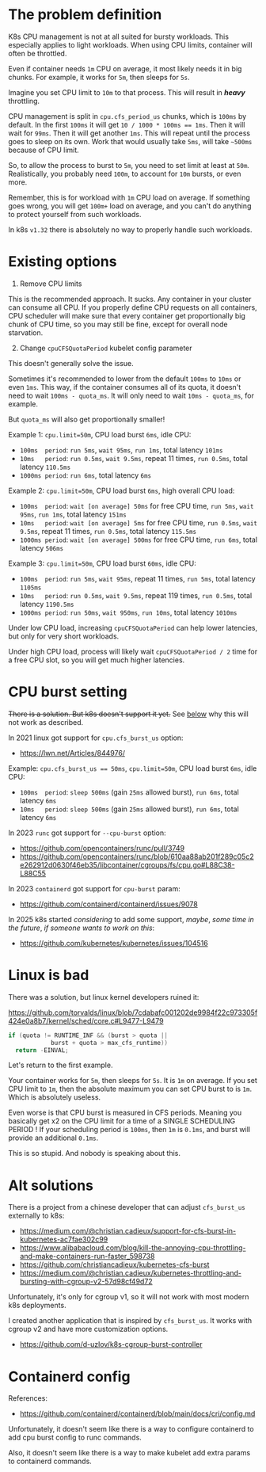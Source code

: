 
# The problem definition

K8s CPU management is not at all suited for bursty workloads.
This especially applies to light workloads.
When using CPU limits, container will often be throttled.

Even if container needs `1m` CPU on average, it most likely needs it in big chunks.
For example, it works for `5m`, then sleeps for `5s`.

Imagine you set CPU limit to `10m` to that process.
This will result in **_heavy_** throttling.

CPU management is split in `cpu.cfs_period_us` chunks, which is `100ms` by default.
In the first `100ms` it will get `10 / 1000 * 100ms == 1ms`.
Then it will wait for `99ms`. Then it will get another `1ms`.
This will repeat until the process goes to sleep on its own.
Work that would usually take `5ms`, will take `~500ms` because of CPU limit.

So, to allow the process to burst to `5m`, you need to set limit at least at `50m`.
Realistically, you probably need `100m`, to account for `10m` bursts, or even more.

Remember, this is for workload with `1m` CPU load on average.
If something goes wrong, you will get `100m+` load on average,
and you can't do anything to protect yourself from such workloads.

In k8s `v1.32` there is absolutely no way to properly handle such workloads.

# Existing options

1. Remove CPU limits

This is the recommended approach.
It sucks.
Any container in your cluster can consume all CPU.
If you properly define CPU requests on all containers,
CPU scheduler will make sure that every container get proportionally big chunk
of CPU time, so you may still be fine, except for overall node starvation.

2. Change `cpuCFSQuotaPeriod` kubelet config parameter

This doesn't generally solve the issue.

Sometimes it's recommended to lower from the default `100ms` to `10ms` or even `1ms`.
This way, if the container consumes all of its quota,
it doesn't need to wait `100ms - quota_ms`. It will only need to wait `10ms - quota_ms`, for example.

But `quota_ms` will also get proportionally smaller!

Example 1:
`cpu.limit=50m`, CPU load burst `6ms`, idle CPU:

- `100ms  period`: `run 5ms`, `wait 95ms`, `run 1ms`, total latency `101ms`
- `10ms   period`: `run 0.5ms`, `wait 9.5ms`, repeat 11 times, `run 0.5ms`, total latency `110.5ms`
- `1000ms period`: `run 6ms`, total latency `6ms`

Example 2:
`cpu.limit=50m`, CPU load burst `6ms`, high overall CPU load:

- `100ms  period`: `wait [on average] 50ms` for free CPU time, `run 5ms`, `wait 95ms`, `run 1ms`, total latency `151ms`
- `10ms   period`: `wait [on average] 5ms` for free CPU time, `run 0.5ms`, `wait 9.5ms`, repeat 11 times, `run 0.5ms`, total latency `115.5ms`
- `1000ms period`: `wait [on average] 500ms` for free CPU time, `run 6ms`, total latency `506ms`

Example 3:
`cpu.limit=50m`, CPU load burst `60ms`, idle CPU:

- `100ms  period`: `run 5ms`, `wait 95ms`, repeat 11 times, `run 5ms`, total latency `1105ms`
- `10ms   period`: `run 0.5ms`, `wait 9.5ms`, repeat 119 times, `run 0.5ms`, total latency `1190.5ms`
- `1000ms period`: `run 50ms`, `wait 950ms`, `run 10ms`, total latency `1010ms`

Under low CPU load, increasing `cpuCFSQuotaPeriod` can help lower latencies,
but only for very short workloads.

Under high CPU load, process will likely wait `cpuCFSQuotaPeriod / 2` time for a free CPU slot,
so you will get much higher latencies.

# CPU burst setting

~~There is a solution. But k8s doesn't support it yet.~~
See [below](#linux-is-bad) why this will not work as described.

In 2021 linux got support for `cpu.cfs_burst_us` option:
- https://lwn.net/Articles/844976/

Example:
`cpu.cfs_burst_us == 50ms`, `cpu.limit=50m`, CPU load burst `6ms`, idle CPU:

- `100ms  period`: `sleep 500ms` (gain `25ms` allowed burst), `run 6ms`, total latency `6ms`
- `10ms   period`: `sleep 500ms` (gain `25ms` allowed burst), `run 6ms`, total latency `6ms`

In 2023 `runc` got support for `--cpu-burst` option:
- https://github.com/opencontainers/runc/pull/3749
- https://github.com/opencontainers/runc/blob/610aa88ab201f289c05c2e262912d0630f46eb35/libcontainer/cgroups/fs/cpu.go#L88C38-L88C55

In 2023 `containerd` got support for `cpu-burst` param:
- https://github.com/containerd/containerd/issues/9078

In 2025 k8s started _considering_ to add some support,
_maybe_, _some time in the future_, _if someone wants to work on this_:
- https://github.com/kubernetes/kubernetes/issues/104516

# Linux is bad

There was a solution, but linux kernel developers ruined it:

https://github.com/torvalds/linux/blob/7cdabafc001202de9984f22c973305f424e0a8b7/kernel/sched/core.c#L9477-L9479

```c
if (quota != RUNTIME_INF && (burst > quota ||
            burst + quota > max_cfs_runtime))
  return -EINVAL;
```

Let's return to the first example.

Your container works for `5m`, then sleeps for `5s`. It is `1m` on average.
If you set CPU limit to `1m`, then the absolute maximum you can set CPU burst to is `1m`. Which is absolutely useless.

Even worse is that CPU burst is measured in CFS periods.
Meaning you basically get x2 on the CPU limit for a time of a SINGLE SCHEDULING PERIOD !
If your scheduling period is `100ms`, then `1m` is `0.1ms`, and burst will provide an additional `0.1ms`.

This is so stupid.
And nobody is speaking about this.

# Alt solutions

There is a project from a chinese developer that can adjust `cfs_burst_us` externally to k8s:

- https://medium.com/@christian.cadieux/support-for-cfs-burst-in-kubernetes-ac7fae302c99
- https://www.alibabacloud.com/blog/kill-the-annoying-cpu-throttling-and-make-containers-run-faster_598738
- https://github.com/christiancadieux/kubernetes-cfs-burst
- https://medium.com/@christian.cadieux/kubernetes-throttling-and-bursting-with-cgroup-v2-57d98cf49d72

Unfortunately, it's only for cgroup v1, so it will not work with most modern k8s deployments.

I created another application that is inspired by `cfs_burst_us`.
It works with cgroup v2 and have more customization options.

- https://github.com/d-uzlov/k8s-cgroup-burst-controller

# Containerd config

References:
- https://github.com/containerd/containerd/blob/main/docs/cri/config.md

Unfortunately, it doesn't seem like there is a way to configure containerd
to add cpu burst config to runc commands.

Also, it doesn't seem like there is a way to make kubelet
add extra params to containerd commands.
